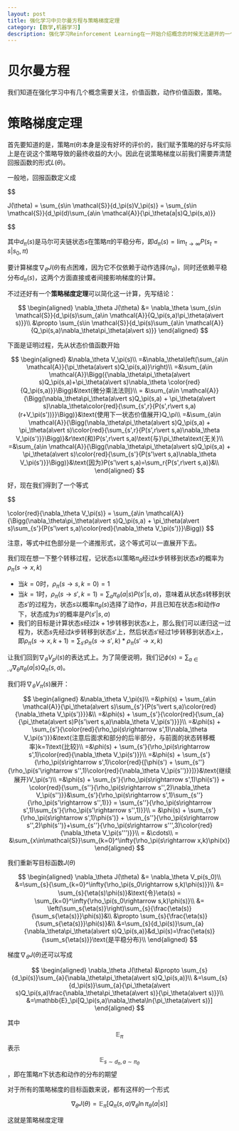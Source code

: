 ```yaml
---
layout: post
title: 强化学习中贝尔曼方程与策略梯度定理
category: [数学,机器学习]
description: 强化学习Reinforcement Learning在一开始介绍概念的时候无法避开的一个核心概念是贝尔曼方程(Bellman Equation)，它是整个强化学习算法的基础，读文献的时候这里有点不清不楚的，于是想找到一个比较好的方式来说明这个方程；梯度下降定理是一大类强化学习算法的一个基础，是强化学习进阶中无法避开的一个点，因此在这里把两者做一个详细的说明，以供后来参考。
---
```

# 贝尔曼方程

我们知道在强化学习中有几个概念需要关注，价值函数，动作价值函数，策略。

# 策略梯度定理

首先要知道的是，策略$\pi(\theta)$本身是没有好坏的评价的，我们赋予策略的好与坏实际上是在说这个策略导致的最终收益的大小。因此在说策略梯度以前我们需要弄清楚回报函数的形式$L(\theta)$。

一般地，回报函数定义成

$$

J(\theta) = \sum_{s\in \mathcal{S}}{d_\pi(s)V_\pi(s)} = \sum_{s\in \mathcal{S}}{d_\pi(d)\sum_{a\in \mathcal{A}}{\pi_\theta(a|s)Q_\pi(s,a)}}

$$

其中$d_\pi(s)$是马尔可夫链状态$s$在策略$\pi$的平稳分布，即$d_\pi(s) = \lim_{t\rightarrow \infty}{P(s_t=s\vert s_0,\pi)}$

要计算梯度$\nabla_\theta J(\theta)$有点困难，因为它不仅依赖于动作选择($\pi_\theta$)，同时还依赖平稳分布$d_\pi(s)$，这两个方面直接或者间接影响梯度的计算。

不过还好有一个**策略梯度定理**可以简化这一计算，先写结论：

$$
\begin{aligned}
    \nabla_\theta J(\theta) &= \nabla_\theta \sum_{s\in \mathcal{S}}{d_\pi(s)\sum_{a\in \mathcal{A}}{Q_\pi(s,a)\pi_\theta(a\vert s)}}\\
    &\propto \sum_{s\in \mathcal{S}}{d_\pi(s)\sum_{a\in \mathcal{A}}{Q_\pi(s,a)\nabla_\theta\pi_\theta(a\vert s)}}
\end{aligned}
$$

下面是证明过程，先从状态价值函数开始

$$
\begin{aligned}
    &\nabla_\theta V_\pi(s)\\
    =&\nabla_\theta\left(\sum_{a\in \mathcal{A}}{\pi_\theta(a\vert s)Q_\pi(s,a)}\right)\\
    =&\sum_{a\in \mathcal{A}}\Bigg({\nabla_\theta\pi_\theta(a\vert s)Q_\pi(s,a)+\pi_\theta(a\vert s)\nabla_\theta \color{red}{Q_\pi(s,a)}}\Bigg)&\text{微分乘法法则}\\
    = &\sum_{a\in \mathcal{A}}{\Bigg(\nabla_\theta\pi_\theta(a\vert s)Q_\pi(s,a) + \pi_\theta(a\vert s)\nabla_\theta\color{red}{\sum_{s',r}{P(s',r\vert s,a)(r+V_\pi(s'))}}\Bigg)}&\text{使用下一状态价值展开}Q_\pi\\
    =&\sum_{a\in \mathcal{A}}{\Bigg(\nabla_\theta\pi_\theta(a\vert s)Q_\pi(s,a) + \pi_\theta(a\vert s)\color{red}{\sum_{s',r}{P(s',r\vert s,a)\nabla_\theta V_\pi(s')}}\Bigg)}&r\text{和}P(s',r\vert s,a)\text{与}\pi_\theta\text{无关}\\
    =&\sum_{a\in \mathcal{A}}{\Bigg(\nabla_\theta\pi_\theta(a\vert s)Q_\pi(s,a) + \pi_\theta(a\vert s)\color{red}{\sum_{s'}{P(s'\vert s,a)\nabla_\theta V_\pi(s')}}\Bigg)}&\text{因为}P(s'\vert s,a)=\sum_r{P(s',r\vert s,a)}&\\
\end{aligned}
$$

好，现在我们得到了一个等式

$$

\color{red}{\nabla_\theta V_\pi(s)} = \sum_{a\in \mathcal{A}}{\Bigg(\nabla_\theta\pi_\theta(a\vert s)Q_\pi(s,a) + \pi_\theta(a\vert s)\sum_{s'}{P(s'\vert s,a)\color{red}{\nabla_\theta V_\pi(s')}}\Bigg)}
$$

注意，等式中红色部分是一个递推形式，这个等式可以一直展开下去。

我们现在想一下整个转移过程，记状态$s$以策略$\pi_\theta$经过$k$步转移到状态$x$的概率为$\rho_\pi(s\rightarrow x,k)$
- 当$k=0$时，$\rho_\pi(s\rightarrow s,k=0)=1$
- 当$k=1$时，$\rho_\pi(s\rightarrow s',k=1)=\sum_a{\pi_\theta(a\vert s)P(s'\vert s,a)}$，意味着从状态$s$转移到状态$s'$的过程为，状态$s$以概率$\pi_\theta(s)$选择了动作$a$，并且已知在状态$s$和动作$a$下，状态成为$s'$的概率是$P(s'\vert s,a)$
- 我们的目标是计算状态$s$经过$k+1$步转移到状态$x$上，那么我们可以递归这一过程为，状态$s$先经过$k$步转移到状态$s'$上，然后状态$s'$经过1步转移到状态$x$上，即$\rho_\pi(s\rightarrow x,k+1) = \sum_{s'}{\rho_\pi(s\rightarrow s',k)*\rho_\pi(s'\rightarrow x,k)}$

让我们回到$\nabla_\theta V_pi(s)$的表达式上。为了简便说明，我们记$\phi(s) = \sum_{a\in \mathcal{A}}{\nabla_\theta\pi_\theta(a\vert s)Q_\pi(s,a)}$。

我们将$\nabla_\theta V_\pi(s)$展开：

$$
\begin{aligned}
    &\nabla_\theta V_\pi(s)\\
    =&\phi(s) + \sum_{a\in \mathcal{A}}{\pi_\theta(a\vert s)\sum_{s'}{P(s'\vert s,a)\color{red}{\nabla_\theta V_\pi(s')}}}&\\
    =&\phi(s) + \sum_{s'}{\color{red}{\sum_{a}{\pi_\theta(a\vert s)P(s'\vert s,a)\nabla_\theta V_\pi(s')}}}\\
    =&\phi(s) + \sum_{s'}{\color{red}{\rho_\pi(s\rightarrow s',1)\nabla_\theta V_\pi(s')}}&\text{注意后面求和部分的后半部分，与前面的状态转移概率}k=1\text{比较}\\
    =&\phi(s) + \sum_{s'}{\rho_\pi(s\rightarrow s',1)\color{red}{\nabla_\theta V_\pi(s')}}\\
    =&\phi(s) + \sum_{s'}{\rho_\pi(s\rightarrow s',1)\color{red}{[\phi(s') + \sum_{s''}{\rho_\pi(s'\rightarrow s'',1)\color{red}{\nabla_\theta V_\pi(s'')}}]}}&\text{继续展开}V_\pi(s')\\
    =&\phi(s) + \sum_{s'}{\rho_\pi(s\rightarrow s',1)\phi(s')} + \color{red}{\sum_{s''}{\rho_\pi(s\rightarrow s'',2)\nabla_\theta V_\pi(s'')}}&\sum_{s'}{\rho_\pi(s\rightarrow s',1)\sum_{s''}{\rho_\pi(s'\rightarrow s'',1)}} = \sum_{s''}{\rho_\pi(s\rightarrow s',1)\sum_{s'}{\rho_\pi(s'\rightarrow s'',1)}}\\
    = &\phi(s) + \sum_{s'}{\rho_\pi(s\rightarrow s',1)\phi(s')} + \sum_{s''}{\rho_\pi(s\rightarrow s'',2)\phi(s'')}+\sum_{s''}{\rho_\pi(s\rightarrow s''',3)\color{red}{\nabla_\theta V_\pi(s''')}}\\
    = &\cdots\\
    = &\sum_{x\in\mathcal{S}}\sum_{k=0}^\infty{\rho_\pi(s\rightarrow x,k)\phi(x)}
\end{aligned}
$$

我们重新写目标函数$J(\theta)$

$$
\begin{aligned}
    \nabla_\theta J(\theta) &= \nabla_\theta V_pi(s_0)\\
    &=\sum_{s}{\sum_{k=0}^\infty{\rho_\pi(s_0\rightarrow s,k)\phi(s)}}\\
    &= \sum_{s}{\eta(s)\phi(s)}&\text{令}\eta(s) = \sum_{k=0}^\infty{\rho_\pi(s_0\rightarrow s,k)\phi(s)}\\
    &= \left(\sum_s{\eta(s)}\right)\sum_{s}{\frac{\eta(s)}{\sum_s{\eta(s)}}\phi(s)}&\\
    &\propto \sum_{s}{\frac{\eta(s)}{\sum_s{\eta(s)}}\phi(s)}&\\
    &=\sum_{s}{d_\pi(s)}\sum_{a}{\nabla_\theta\pi_\theta(a\vert s)Q_\pi(s,a)}&d_\pi(s)=\frac{\eta(s)}{\sum_s{\eta(s)}}\text{是平稳分布}\\
\end{aligned}
$$

梯度$\nabla_\theta J(\theta)$还可以写成

$$
\begin{aligned}
    \nabla_\theta J(\theta) &\propto \sum_{s}{d_\pi(s)}\sum_{a}{\nabla_\theta\pi_\theta(a\vert s)Q_\pi(s,a)}\\
    &=\sum_{s}{d_\pi(s)}\sum_{a}{\pi_\theta(a\vert s)Q_\pi(s,a)\frac{\nabla_\theta\pi_\theta(a\vert s)}{\pi_\theta(a\vert s)}}\\
    &=\mathbb{E}_\pi[Q_\pi(s,a)\nabla_\theta\ln{\pi_\theta(a\vert s)}]
\end{aligned}
$$

其中$$\mathbb{E}_\pi$$表示$$\mathbb{E}_{s\sim d_\pi,a\sim\pi_\theta}$$，即在策略$\pi$下状态和动作的分布的期望

对于所有的策略梯度的目标函数来说，都有这样的一个形式

$$
\nabla_\theta J(\theta) = \mathbb{E}_\pi[Q_\pi(s,a)\nabla_\theta\ln{\pi_\theta(a\vert s)}]
$$

这就是策略梯度定理
